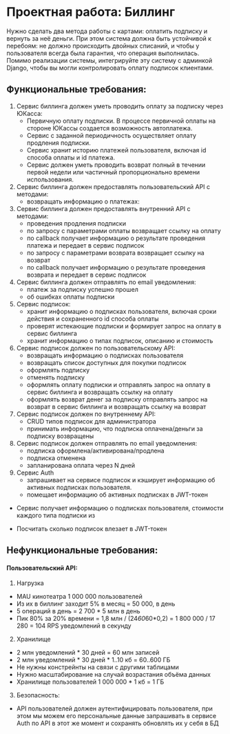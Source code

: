 # Проектная работа: Биллинг

Нужно сделать два метода работы с картами: оплатить подписку и вернуть за неё деньги. 
При этом система должна быть устойчивой к перебоям: не должно происходить двойных списаний, 
и чтобы у пользователя всегда была гарантия, что операция выполнилась. 
Помимо реализации системы, интегрируйте эту систему с админкой Django, 
чтобы вы могли контролировать оплату подписок клиентами.

## Функциональные требования:
1. Сервис биллинга должен уметь проводить оплату за подписку через ЮКасса:
   * Первичную оплату подписки. В процессе первичной оплаты на стороне ЮКассы создается возможность автоплатежа.
   * Сервис с заданной периодичность осуществляет оплату продления подписки.
   * Сервис хранит историю платежей пользователя, включая id способа оплаты и id платежа.
   * Сервис должен уметь проводить возврат полный в течении первой недели или частичный пропорционально времени использования.
2. Сервис биллинга должен предоставлять пользовательский API с методами:
   * возвращать информацию о платежах:
3. Сервис биллинга должен предоставлять внутренний API с методами:
   * проведения продления подписки
   * по запросу с параметрами оплаты возвращает ссылку на оплату
   * по callback получает информацию о результате проведения платежа и передает в сервис подписок
   * по запросу с параметрами возврата возвращает ссылку на возврат
   * по callback получает информацию о результате проведения возврата и передает в сервис подписок
4. Сервис биллинга должен отправлять по email уведомления:
   * платеж за подписку успешно прошел
   * об ошибках оплаты подписки
5. Сервис подписок:
   * хранит информацию о подписках пользователя, включая сроки действия и сохраненного id способа оплаты
   * проверят истекающие подписки и формирует запрос на оплату в сервис биллинга
   * хранит информацию о типах подписок, описанию и стоимость
6. Сервис подписок должен по пользовательскому API:
   * возвращать информацию о подписках пользователя
   * возвращать список доступных для покупки подписок
   * оформлять подписку
   * отменять подписку
   * оформлять оплату подписки и отправлять запрос на оплату в сервис биллинга и возвращать ссылку на оплату
   * оформлять возврат денег за подписку отправлять запрос на возврат в сервис биллинга и возвращать ссылку на возврат
7. Сервис подписок должен по внутреннему API:
   * CRUD типов подписок для администратора
   * принимать информацию, что подписка оплачена/деньги за подписку возвращены
8. Сервис подписок должен отправлять по email уведомления:
   * подписка оформлена/активирована/продлена
   * подписка отменена
   * запланирована оплата через N дней
9. Сервис Auth
   * запрашивает на сервисе подписок и кэширует информацию об активных подписках пользователя.
   * помещает информацию об активных подписках в JWT-токен
 
- Сервис получает информацию о подписках пользователя, стоимости каждого типа подписки из 

- Посчитать сколько подписок влезает в JWT-токен


## Нефункциональные требования:
#### Пользовательский API:
1. Нагрузка
  * MAU кинотеатра 1 000 000 пользователей
  * Из их в биллинг заходит 5% в месяц = 50 000, в день  
  * 5 операций в день = 2 700 * 5 млн в день
  * Пик 80% за 20% времени = 1,8 млн / (24*60*60*0,2) = 1 800 000 / 17 280 = 104 RPS уведомлений в секунду
2. Хранилище
  * 2 млн уведомлений * 30 дней = 60 млн записей
  * 2 млн уведомлений * 30 дней * 1..10 кб = 60..600 ГБ
  * Не нужны констрейнты на связи с другими таблицами
  * Нужно масштабирование на случай возрастания объёма данных
  * Хранилище пользователей 1 000 000 * 1 кб = 1 ГБ
3. Безопасность:
  * API пользователей должен аутентифицировать пользователя, при этом мы можем его персональные данные запрашивать
    в сервисе Auth по API в этот же момент и сохранять обновлять их у себя в БД